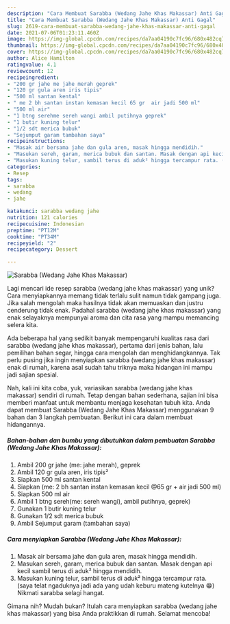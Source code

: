 ```yaml
---
description: "Cara Membuat Sarabba (Wedang Jahe Khas Makassar) Anti Gagal"
title: "Cara Membuat Sarabba (Wedang Jahe Khas Makassar) Anti Gagal"
slug: 2619-cara-membuat-sarabba-wedang-jahe-khas-makassar-anti-gagal
date: 2021-07-06T01:23:11.460Z
image: https://img-global.cpcdn.com/recipes/da7aa04190c7fc96/680x482cq70/sarabba-wedang-jahe-khas-makassar-foto-resep-utama.jpg
thumbnail: https://img-global.cpcdn.com/recipes/da7aa04190c7fc96/680x482cq70/sarabba-wedang-jahe-khas-makassar-foto-resep-utama.jpg
cover: https://img-global.cpcdn.com/recipes/da7aa04190c7fc96/680x482cq70/sarabba-wedang-jahe-khas-makassar-foto-resep-utama.jpg
author: Alice Hamilton
ratingvalue: 4.1
reviewcount: 12
recipeingredient:
- "200 gr jahe me jahe merah geprek"
- "120 gr gula aren iris tipis"
- "500 ml santan kental"
- " me 2 bh santan instan kemasan kecil 65 gr  air jadi 500 ml"
- "500 ml air"
- "1 btng serehme sereh wangi ambil putihnya geprek"
- "1 butir kuning telur"
- "1/2 sdt merica bubuk"
- "Sejumput garam tambahan saya"
recipeinstructions:
- "Masak air bersama jahe dan gula aren, masak hingga mendidih."
- "Masukan sereh, garam, merica bubuk dan santan. Masak dengan api kecil sambil terus di aduk² hingga mendidih."
- "Masukan kuning telur, sambil terus di aduk² hingga tercampur rata. (saya telat ngaduknya jadi ada yang udah keburu mateng kutelnya 😁) Nikmati sarabba selagi hangat."
categories:
- Resep
tags:
- sarabba
- wedang
- jahe

katakunci: sarabba wedang jahe 
nutrition: 121 calories
recipecuisine: Indonesian
preptime: "PT12M"
cooktime: "PT34M"
recipeyield: "2"
recipecategory: Dessert

---
```



![Sarabba (Wedang Jahe Khas Makassar)](https://img-global.cpcdn.com/recipes/da7aa04190c7fc96/680x482cq70/sarabba-wedang-jahe-khas-makassar-foto-resep-utama.jpg)

Lagi mencari ide resep sarabba (wedang jahe khas makassar) yang unik? Cara menyiapkannya memang tidak terlalu sulit namun tidak gampang juga. Jika salah mengolah maka hasilnya tidak akan memuaskan dan justru cenderung tidak enak. Padahal sarabba (wedang jahe khas makassar) yang enak selayaknya mempunyai aroma dan cita rasa yang mampu memancing selera kita.

Ada beberapa hal yang sedikit banyak mempengaruhi kualitas rasa dari sarabba (wedang jahe khas makassar), pertama dari jenis bahan, lalu pemilihan bahan segar, hingga cara mengolah dan menghidangkannya. Tak perlu pusing jika ingin menyiapkan sarabba (wedang jahe khas makassar) enak di rumah, karena asal sudah tahu triknya maka hidangan ini mampu jadi sajian spesial.




Nah, kali ini kita coba, yuk, variasikan sarabba (wedang jahe khas makassar) sendiri di rumah. Tetap dengan bahan sederhana, sajian ini bisa memberi manfaat untuk membantu menjaga kesehatan tubuh kita. Anda dapat membuat Sarabba (Wedang Jahe Khas Makassar) menggunakan 9 bahan dan 3 langkah pembuatan. Berikut ini cara dalam membuat hidangannya.

<!--inarticleads1-->

##### Bahan-bahan dan bumbu yang dibutuhkan dalam pembuatan Sarabba (Wedang Jahe Khas Makassar):

1. Ambil 200 gr jahe (me: jahe merah), geprek
1. Ambil 120 gr gula aren, iris tipis²
1. Siapkan 500 ml santan kental
1. Siapkan  (me: 2 bh santan instan kemasan kecil @65 gr + air jadi 500 ml)
1. Siapkan 500 ml air
1. Ambil 1 btng sereh(me: sereh wangi), ambil putihnya, geprek)
1. Gunakan 1 butir kuning telur
1. Gunakan 1/2 sdt merica bubuk
1. Ambil Sejumput garam (tambahan saya)




<!--inarticleads2-->

##### Cara menyiapkan Sarabba (Wedang Jahe Khas Makassar):

1. Masak air bersama jahe dan gula aren, masak hingga mendidih.
1. Masukan sereh, garam, merica bubuk dan santan. Masak dengan api kecil sambil terus di aduk² hingga mendidih.
1. Masukan kuning telur, sambil terus di aduk² hingga tercampur rata. (saya telat ngaduknya jadi ada yang udah keburu mateng kutelnya 😁) Nikmati sarabba selagi hangat.




Gimana nih? Mudah bukan? Itulah cara menyiapkan sarabba (wedang jahe khas makassar) yang bisa Anda praktikkan di rumah. Selamat mencoba!
